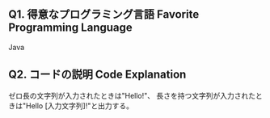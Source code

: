 ## Q1. 得意なプログラミング言語 Favorite Programming Language
Java

## Q2. コードの説明 Code Explanation
ゼロ長の文字列が入力されたときは"Hello!"、
長さを持つ文字列が入力されたときは"Hello [入力文字列]!"と出力する。
